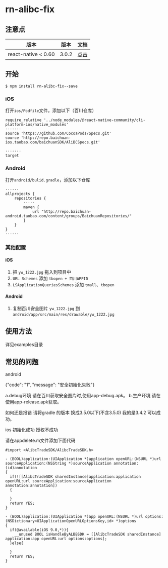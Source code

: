 
# rn-alibc-fix



## 注意点

|         版本        |   版本  |   文档  |
| :-----------------: | :---: | :---: |
| react-native < 0.60 | 3.0.2 | [点击](./README_0.5X.md) |


## 开始

`$ npm install rn-alibc-fix--save`

### iOS

打开`ios/Podfile`文件，添加以下（百川仓库）
```
require_relative '../node_modules/@react-native-community/cli-platform-ios/native_modules'
·······
source 'https://github.com/CocoaPods/Specs.git'
source 'http://repo.baichuan-ios.taobao.com/baichuanSDK/AliBCSpecs.git'

·······
target
```

### Android
打开`android/bulid.gradle`，添加以下仓库
```
······
allprojects {
    repositories {
        ·····
        maven {
            url "http://repo.baichuan-android.taobao.com/content/groups/BaichuanRepositories/"
        }
    }
}
······
```

### 其他配置


#### iOS

1. 把 `yw_1222.jpg` 拖入到项目中
2. `URL Schemes` 添加 `tbopen + 百川APPID` 
3. `LSApplicationQueriesSchemes` 添加 `tmall`、`tbopen`

#### Android

1. 复制百川安全图片 `yw_1222.jpg` 到 `android/app/src/main/res/drawable/yw_1222.jpg`


## 使用方法
详见examples目录


## 常见的问题

android 

{"code": "1", "message": "安全初始化失败"}

a.debug环境 请在百川获取安全图片时,使用app-debug.apk。
b.生产环境 请在使用app-release.apk获取。

如何还是报错 请将gradle 的版本 换成3.5.0以下(不含3.5.0) 我的是3.4.2 可以成功。

ios 初始化成功 授权不成功

请在appdelete.m文件添加下面代码

```
#import <AlibcTradeSDK/AlibcTradeSDK.h>

- (BOOL)application:(UIApplication *)application openURL:(NSURL *)url sourceApplication:(NSString *)sourceApplication annotation:(id)annotation
{
  if(![[AlibcTradeSDK sharedInstance]application:application openURL:url sourceApplication:sourceApplication annotation:annotation])
  {
    
  }
  return YES;
}

- (BOOL)application:(UIApplication *)app openURL:(NSURL *)url options:(NSDictionary<UIApplicationOpenURLOptionsKey,id> *)options
{
  if(@available(iOS 9.0,*)){
    __unused BOOL isHandleByALBBSDK = [[AlibcTradeSDK sharedInstance] application:app openURL:url options:options];
  }else{
    
  }
  return YES;
}

```

